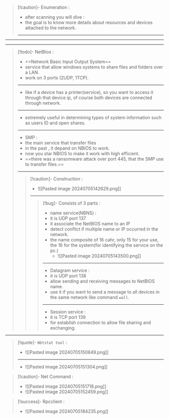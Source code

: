 
>[!caution]- Enumeration :
>- after scanning you will dive :
>- the goal is to know more details about resources and devices attached to the network.
>---

---
---

>[!todo]- NetBios :
>- ==Network Basic Input Output System==
>- service that allow windows systems to share files and folders over a LAN.
>- work on 3 ports (2UDP, 1TCP).
>---
>- like if a device has a printer(service), so you want to access it through that device ip, of course both devices are connected through network.
>---
>- extremely useful in determining types of system information such as users ID and open shares.
>---
>- SMP :
>- the main service that transfer files
>- in the past , it depand on NBIOS to work.
>- now you star NBIOS to make it work with high efficient.
>- ==there was a ransomware attack over port 445, that the SMP use to transfer files.==
>---
>>[!caution]- Construction :
>>- ![[Pasted image 20240705142629.png]]
>>---
>>>[!bug]- Consists of 3 parts :
>>>- name service(NBNS) :
>>>	- it is UDP port 137
>>>	- it associate the NetBIOS name to an IP
>>>	- detect conflict if multiple name or IP occurred in the network.
>>>	- the name composite of 16 cahr, only 15 for your use, the 16 for the system(for identifying the service on the pc.)
>>>		- ![[Pasted image 20240705143500.png]]
>>>---
>>>-  Datagram service :
>>>	- it is UDP port 138
>>>	- allow sending and receiving messages to NetBIOS name.
>>>	- use it if you want to send a message to all devices in the same network like command `wall`.
>>>---
>>>- Session service :
>>>	- it is TCP port 139
>>>	- for establish connection to allow file sharing and exchanging.

---

>[!quote]- `Nbtstat tool` :
>- ![[Pasted image 20240705150849.png]]
>---
>- ![[Pasted image 20240705151304.png]]

>[!caution]- Net Command :
>- ![[Pasted image 20240705151718.png]]
>- ![[Pasted image 20240705152459.png]]

>[!success]- Rpcclient :
>- ![[Pasted image 20240705184235.png]]







